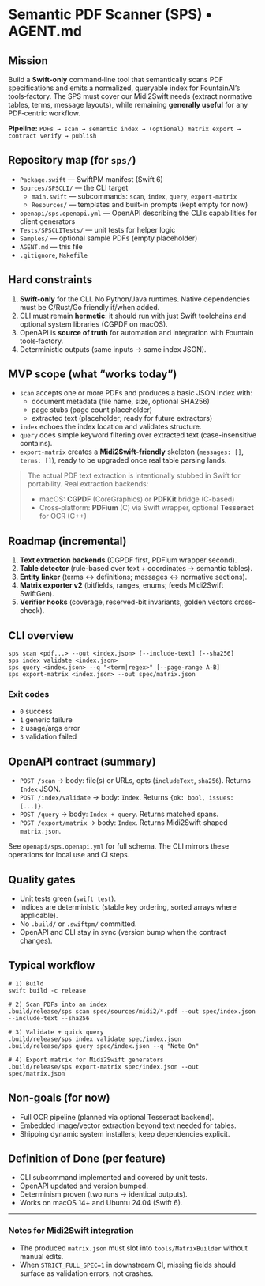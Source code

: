 # Semantic PDF Scanner (SPS) • AGENT.md

## Mission
Build a **Swift-only** command‑line tool that semantically scans PDF specifications and emits a normalized, queryable index for FountainAI’s tools‑factory. The SPS must cover our Midi2Swift needs (extract normative tables, terms, message layouts), while remaining **generally useful** for any PDF‑centric workflow.

**Pipeline:** `PDFs → scan → semantic index → (optional) matrix export → contract verify → publish`

## Repository map (for `sps/`)
- `Package.swift` — SwiftPM manifest (Swift 6)
- `Sources/SPSCLI/` — the CLI target
  - `main.swift` — subcommands: `scan`, `index`, `query`, `export-matrix`
  - `Resources/` — templates and built-in prompts (kept empty for now)
- `openapi/sps.openapi.yml` — OpenAPI describing the CLI’s capabilities for client generators
- `Tests/SPSCLITests/` — unit tests for helper logic
- `Samples/` — optional sample PDFs (empty placeholder)
- `AGENT.md` — this file
- `.gitignore`, `Makefile`

## Hard constraints
1. **Swift-only** for the CLI. No Python/Java runtimes. Native dependencies must be C/Rust/Go friendly if/when added.
2. CLI must remain **hermetic**: it should run with just Swift toolchains and optional system libraries (CGPDF on macOS).
3. OpenAPI is **source of truth** for automation and integration with Fountain tools‑factory.
4. Deterministic outputs (same inputs → same index JSON).

## MVP scope (what “works today”)
- `scan` accepts one or more PDFs and produces a basic JSON index with:
  - document metadata (file name, size, optional SHA256)
  - page stubs (page count placeholder)
  - extracted text (placeholder; ready for future extractors)
- `index` echoes the index location and validates structure.
- `query` does simple keyword filtering over extracted text (case-insensitive contains).
- `export-matrix` creates a **Midi2Swift-friendly** skeleton (`messages: []`, `terms: []`), ready to be upgraded once real table parsing lands.

> The actual PDF text extraction is intentionally stubbed in Swift for portability. Real extraction backends:
> - macOS: **CGPDF** (CoreGraphics) or **PDFKit** bridge (C-based)
> - Cross‑platform: **PDFium** (C) via Swift wrapper, optional **Tesseract** for OCR (C++)

## Roadmap (incremental)
1. **Text extraction backends** (CGPDF first, PDFium wrapper second).
2. **Table detector** (rule-based over text + coordinates → semantic tables).
3. **Entity linker** (terms ↔ definitions; messages ↔ normative sections).
4. **Matrix exporter v2** (bitfields, ranges, enums; feeds Midi2Swift SwiftGen).
5. **Verifier hooks** (coverage, reserved-bit invariants, golden vectors cross-check).

## CLI overview
```
sps scan <pdf...> --out <index.json> [--include-text] [--sha256]
sps index validate <index.json>
sps query <index.json> --q "<term|regex>" [--page-range A-B]
sps export-matrix <index.json> --out spec/matrix.json
```

### Exit codes
- `0` success
- `1` generic failure
- `2` usage/args error
- `3` validation failed

## OpenAPI contract (summary)
- `POST /scan` → body: file(s) or URLs, opts (`includeText`, `sha256`). Returns `Index` JSON.
- `POST /index/validate` → body: `Index`. Returns `{ok: bool, issues:[...]}`.
- `POST /query` → body: `Index + query`. Returns matched spans.
- `POST /export/matrix` → body: `Index`. Returns Midi2Swift‑shaped `matrix.json`.

See `openapi/sps.openapi.yml` for full schema. The CLI mirrors these operations for local use and CI steps.

## Quality gates
- Unit tests green (`swift test`).
- Indices are deterministic (stable key ordering, sorted arrays where applicable).
- No `.build/` or `.swiftpm/` committed.
- OpenAPI and CLI stay in sync (version bump when the contract changes).

## Typical workflow
```
# 1) Build
swift build -c release

# 2) Scan PDFs into an index
.build/release/sps scan spec/sources/midi2/*.pdf --out spec/index.json --include-text --sha256

# 3) Validate + quick query
.build/release/sps index validate spec/index.json
.build/release/sps query spec/index.json --q "Note On"

# 4) Export matrix for Midi2Swift generators
.build/release/sps export-matrix spec/index.json --out spec/matrix.json
```

## Non-goals (for now)
- Full OCR pipeline (planned via optional Tesseract backend).
- Embedded image/vector extraction beyond text needed for tables.
- Shipping dynamic system installers; keep dependencies explicit.

## Definition of Done (per feature)
- CLI subcommand implemented and covered by unit tests.
- OpenAPI updated and version bumped.
- Determinism proven (two runs → identical outputs).
- Works on macOS 14+ and Ubuntu 24.04 (Swift 6).

---

### Notes for Midi2Swift integration
- The produced `matrix.json` must slot into `tools/MatrixBuilder` without manual edits.
- When `STRICT_FULL_SPEC=1` in downstream CI, missing fields should surface as validation errors, not crashes.
